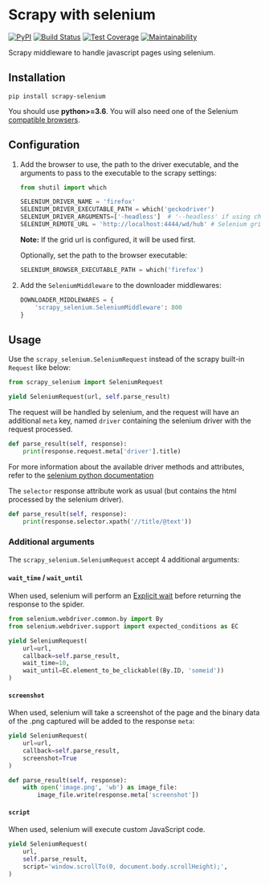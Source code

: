# Scrapy with selenium

[![PyPI](https://img.shields.io/pypi/v/scrapy-selenium.svg)](https://pypi.python.org/pypi/scrapy-selenium) [![Build Status](https://travis-ci.org/clemfromspace/scrapy-selenium.svg?branch=master)](https://travis-ci.org/clemfromspace/scrapy-selenium) [![Test Coverage](https://api.codeclimate.com/v1/badges/5c737098dc38a835ff96/test_coverage)](https://codeclimate.com/github/clemfromspace/scrapy-selenium/test_coverage) [![Maintainability](https://api.codeclimate.com/v1/badges/5c737098dc38a835ff96/maintainability)](https://codeclimate.com/github/clemfromspace/scrapy-selenium/maintainability)

Scrapy middleware to handle javascript pages using selenium.

## Installation

```shell
pip install scrapy-selenium
```

You should use **python>=3.6**.
You will also need one of the Selenium [compatible browsers](http://www.seleniumhq.org/about/platforms.jsp).

## Configuration

1. Add the browser to use, the path to the driver executable, and the arguments to pass to the executable to the scrapy settings:

    ```python
    from shutil import which

    SELENIUM_DRIVER_NAME = 'firefox'
    SELENIUM_DRIVER_EXECUTABLE_PATH = which('geckodriver')
    SELENIUM_DRIVER_ARGUMENTS=['-headless']  # '--headless' if using chrome instead of firefox
    SELENIUM_REMOTE_URL = 'http://localhost:4444/wd/hub' # Selenium grid url.
    ```

    **Note:** If the grid url is configured, it will be used first.

    Optionally, set the path to the browser executable:

    ```python
    SELENIUM_BROWSER_EXECUTABLE_PATH = which('firefox')
    ```

2. Add the `SeleniumMiddleware` to the downloader middlewares:

    ```python
    DOWNLOADER_MIDDLEWARES = {
        'scrapy_selenium.SeleniumMiddleware': 800
    }
    ```

## Usage

Use the `scrapy_selenium.SeleniumRequest` instead of the scrapy built-in `Request` like below:

```python
from scrapy_selenium import SeleniumRequest

yield SeleniumRequest(url, self.parse_result)
```

The request will be handled by selenium, and the request will have an additional `meta` key, named `driver` containing the selenium driver with the request processed.

```python
def parse_result(self, response):
    print(response.request.meta['driver'].title)
```

For more information about the available driver methods and attributes, refer to the [selenium python documentation](http://selenium-python.readthedocs.io/api.html#module-selenium.webdriver.remote.webdriver)

The `selector` response attribute work as usual (but contains the html processed by the selenium driver).

```python
def parse_result(self, response):
    print(response.selector.xpath('//title/@text'))
```

### Additional arguments

The `scrapy_selenium.SeleniumRequest` accept 4 additional arguments:

#### `wait_time` / `wait_until`

When used, selenium will perform an [Explicit wait](http://selenium-python.readthedocs.io/waits.html#explicit-waits) before returning the response to the spider.

```python
from selenium.webdriver.common.by import By
from selenium.webdriver.support import expected_conditions as EC

yield SeleniumRequest(
    url=url,
    callback=self.parse_result,
    wait_time=10,
    wait_until=EC.element_to_be_clickable((By.ID, 'someid'))
)
```

#### `screenshot`

When used, selenium will take a screenshot of the page and the binary data of the .png captured will be added to the response `meta`:

```python
yield SeleniumRequest(
    url=url,
    callback=self.parse_result,
    screenshot=True
)

def parse_result(self, response):
    with open('image.png', 'wb') as image_file:
        image_file.write(response.meta['screenshot'])
```

#### `script`

When used, selenium will execute custom JavaScript code.

```python
yield SeleniumRequest(
    url,
    self.parse_result,
    script='window.scrollTo(0, document.body.scrollHeight);',
)
```
